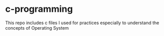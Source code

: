 # c-programming
This repo includes c files I used for practices especially to understand the concepts of Operating System
